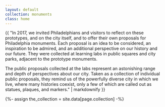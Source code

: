 ```yaml
---
layout: default
collection: monuments
class: home
---
```


<div class="textbox">

{{ "In 2017, we invited Philadelphians and visitors to reflect on these prototypes, and on the city itself, and to offer their own proposals for Philadelphia monuments. Each proposal is an idea to be considered, an inspiration to be admired, and an additional perspective on our history and our future. They were collected at learning labs in public squares and city parks, adjacent to the prototype monuments.

The public proposals collected at the labs represent an astonishing range and depth of perspectives about our city. Taken as a collection of individual public proposals, they remind us of the powerfully diverse city in which we live, where many histories coexist, only a few of which are called out as statues, plaques, and markers." | markdownify }}

</div>

<div id="wax-gallery"></div>

{%- assign the_collection = site.data[page.collection] -%}

<script type="text/javascript">
  // create items
  var container= $('#wax-gallery');
  container.prepend("<div id='gallery'></div>");
  var gallery = $('#gallery');

  let i = 0;

var collection = [];

{% for item in the_collection %}

collection.push({
    pid: "{{ item.pid | downcase }}",
    image_file_name: "{{ item.image_file_name }}",
    title: "{{ item.title }}"
})

{% endfor %}

var index = Math.floor(Math.random() * collection.length);
if (index < 1000) { index = [0, 999]; }
else if (index > collection.length) { index = [collection.length-1000, collection.length]; }
else { index = [index - 1000, index]; }

var subset = collection.slice(index[0], index[1]);
for (i in subset) {

  gallery.append("<div class='gallery-item all'><a href='{{ site.baseurl }}/{{ page.collection }}/" + subset[i]['pid'] + "/'><div class='hovereffect'><img class='img-responsive gallery-thumb' data-src='{{ site.ml.endpoint }}thumbs/" + subset[i]['image_file_name'] + "'><div class='overlay'><p class='info'>" + subset[i]['title'] + "</p></div></div></a></div>");
}

if ( i == 999 )

(function(w, d){
var b = d.getElementsByTagName('body')[0];
var s = d.createElement("script"); 
var v = !("IntersectionObserver" in w) ? "8.15.0" : "10.17.0";
s.async = true; 
s.src = "https://cdnjs.cloudflare.com/ajax/libs/vanilla-lazyload/" + v + "/lazyload.min.js";
w.lazyLoadOptions = {
  elements_selector: '.gallery-thumb'
};
b.appendChild(s);
}(window, document));

</script>